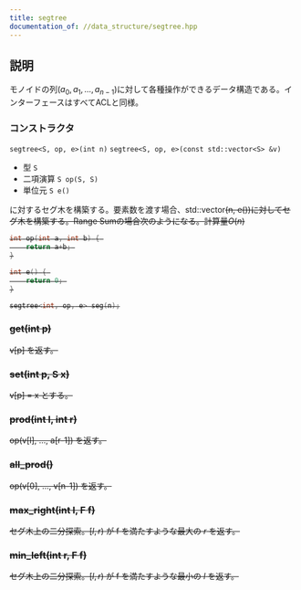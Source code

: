 ```yaml
---
title: segtree
documentation_of: //data_structure/segtree.hpp
---
```


## 説明

モノイドの列$(a_0,a_1,\dots,a_{n-1})$に対して各種操作ができるデータ構造である。インターフェースはすべてACLと同様。

### コンストラクタ

`segtree<S, op, e>(int n)`
`segtree<S, op, e>(const std::vector<S> &v)`

-   型 ```S```
-   二項演算 ```S op(S, S)```
-   単位元 ```S e()```

に対するセグ木を構築する。要素数を渡す場合、std::vector<S>(n, e())に対してセグ木を構築する。Range Sumの場合次のようになる。計算量$O(n)$

```cpp
int op(int a, int b) { 
    return a+b; 
}

int e() { 
    return 0; 
}

segtree<int, op, e> seg(n);
```

### get(int p)

v[p] を返す。

### set(int p, S x)

v[p] = x とする。

### prod(int l, int r)

op(v[l], ..., a[r-1]) を返す。

### all_prod()

op(v[0], ..., v[n-1]) を返す。

### max_right(int l, F f)

セグ木上の二分探索。$[l, r)$ が f を満たすような最大の $r$ を返す。

### min_left(int r, F f)

セグ木上の二分探索。$[l, r)$ が f を満たすような最小の $l$ を返す。
